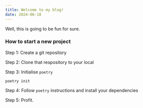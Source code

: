 ```yaml
---
title: Welcome to my blog!
date: 2024-06-18
---
```


Well, this is going to be fun for sure. 

### How to start a new project

Step 1: Create a git repository

Step 2: Clone that respository to your local

Step 3: Initialise `poetry`

```
poetry init
```

Step 4: Follow `poetry` instructions and install your dependencies

Step 5: Profit.
